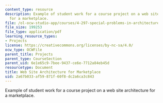 ```yaml
---
content_type: resource
description: Example of student work for a course project on a web site architecture
  for a marketplace.
file: /ol-ocw-studio-app/courses/4-297-special-problems-in-architecture-studies-fall-2000/2a67b033af59871f60f8dc2a6ca3c843_LinBu.pdf
file_size: 199253
file_type: application/pdf
learning_resource_types:
- Projects
license: https://creativecommons.org/licenses/by-nc-sa/4.0/
ocw_type: OCWFile
parent_title: Projects
parent_type: CourseSection
parent_uid: 6e1e65c9-7bee-9437-ce6e-7712a84eb45d
resourcetype: Document
title: Web Site Architecture for Marketplace
uid: 2a67b033-af59-871f-60f8-dc2a6ca3c843
---
```

Example of student work for a course project on a web site architecture for a marketplace.
